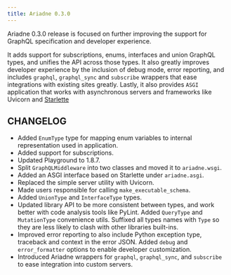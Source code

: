 ```yaml
---
title: Ariadne 0.3.0
---
```


Ariadne 0.3.0 release is focused on further improving the support for GraphQL specification and developer experience.

<!--truncate-->

It adds support for subscriptions, enums, interfaces and union GraphQL types, and unifies the API across those types. It also greatly improves developer experience by the inclusion of debug mode, error reporting, and includes `graphql`, `graphql_sync` and `subscribe` wrappers that ease integrations with existing sites greatly. Lastly, it also provides `ASGI` application that works with asynchronous servers and frameworks like Uvicorn and [Starlette](https://starlette.io)

## CHANGELOG

- Added `EnumType` type for mapping enum variables to internal representation used in application.
- Added support for subscriptions.
- Updated Playground to 1.8.7.
- Split `GraphQLMiddleware` into two classes and moved it to `ariadne.wsgi`.
- Added an ASGI interface based on Starlette under `ariadne.asgi`.
- Replaced the simple server utility with Uvicorn.
- Made users responsible for calling `make_executable_schema`.
- Added `UnionType` and `InterfaceType` types.
- Updated library API to be more consistent between types, and work better with code analysis tools like PyLint. Added `QueryType` and `MutationType` convenience utils. Suffixed all types names with `Type` so they are less likely to clash with other libraries built-ins.
- Improved error reporting to also include Python exception type, traceback and context in the error JSON. Added `debug` and `error_formatter` options to enable developer customization.
- Introduced Ariadne wrappers for `graphql`, `graphql_sync`, and `subscribe` to ease integration into custom servers.
